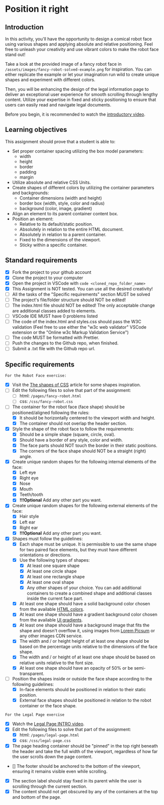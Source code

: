 # Position it right

## Introduction

In this activity, you'll have the opportunity to design a comical robot face using various shapes and applying absolute and relative positioning. Feel free to unleash your creativity and use vibrant colors to make the robot face stand out!

Take a look at the provided image of a fancy robot face in `/assets/images/fancy-robot-solved-example.png` for inspiration. You can either replicate the example or let your imagination run wild to create unique shapes and experiment with different colors.

Then, you will be enhancing the design of the legal information page to deliver an exceptional user experience for smooth scrolling through lengthy content. Utilize your expertise in fixed and sticky positioning to ensure that users can easily read and navigate legal documents.

Before you begin, it is recommended to watch the [introductory video](https://www.loom.com/share/3c655c8a97ce4783a4698d7968c03c33?sid=c05fcac8-f559-4de4-9ccd-6f167be3d6bd).

## Learning objectives

This assignment should prove that a student is able to:

-   Set proper container spacing utilizing the box model parameters:
    -   width
    -   height
    -   border
    -   padding
    -   margin
-   Utilize absolute and relative CSS Units.
-   Create shapes of different colors by utilizing the container parameters and backgrounds:
    -   Container dimensions (width and height)
    -   border box (width, style, color and radius)
    -   background (color, image, gradient)
-   Align an element to its parent container content box.
-   Position an element:
    -   Relative to its default/static position.
    -   Absolutely in relation to the entire HTML document.
    -   Absolutely in relation to a parent container.
    -   Fixed to the dimensions of the viewport.
    -   Sticky within a specific container.

## Standard requirements

-   [x] Fork the project to your github account
-   [x] Clone the project to your computer
-   [x] Open the project in VSCode with `code <cloned_repo_folder_name>`
-   [x] This Assignment is NOT tested. You can use all the desired creativity!
-   [ ] All the tasks of the "Specific requirements" section MUST be solved
-   [ ] The project's file/folder structure should NOT be edited!
-   [ ] The index.html file should NOT be edited! The only acceptable change are additional classes added to elements.
-   [ ] VSCode IDE MUST have 0 problems listed
-   [ ] The code of the index.html and styles.css should pass the W3C validation (Feel free to use either the "w3c web validator" VSCode extension or the "Online w3c Markup Validation Service")
-   [ ] The code MUST be formatted with Prettier.
-   [ ] Push the changes to the Github repo, when finished.
-   [ ] Submit a .txt file with the Github repo url.

## Specific requirements

`For the Robot Face exercise:`

-   [x] Visit the [The shapes of CSS](https://css-tricks.com/the-shapes-of-css/) article for some shapes inspiration.
-   [ ] Edit the following files to solve that part of the assignment:
    -   [ ] html: `/pages/fancy-robot.html`
    -   [ ] css: `/css/fancy-robot.css`
-   [ ] The container for the robot face (face shape) should be positioned/aligned following the rules:
    -   [x] It should be horizontally centered to the viewport width and height.
    -   [x] The container should not overlap the header section.
-   [x] Style the shape of the robot face to follow the requirements:
    -   [x] Should be a simple shape (square, circle, oval).
    -   [x] Should have a border of any style, color and width.
    -   [x] The face parts should NOT touch the border in their static positions.
    -   [x] The corners of the face shape should NOT be a straight (right) angle.
-   [x] Create unique random shapes for the following internal elements of the face:
    -   [x] Left eye
    -   [x] Right eye
    -   [x] Nose
    -   [x] Mouth
    -   [x] Teeth/tooth
    -   [x] **!!!Optional** Add any other part you want.
-   [x] Create unique random shapes for the following external elements of the face:
    -   [x] Hair style
    -   [x] Left ear
    -   [x] Right ear
    -   [x] **!!!Optional** Add any other part you want.
-   [x] Shapes must follow the guidelines:
    -   [x] Each shape must be unique. It is permissible to use the same shape for two paired face elements, but they must have different orientations or directions.
    -   [x] Use the following types of shapes:
        -   [x] At least one square shape
        -   [x] At least one circle shape
        -   [x] At least one rectangle shape
        -   [x] At least one oval shape
        -   [x] Any other shapes of your choice. You can add additional containers to create a combined shape and additional classes inside the current face part.
    -   [x] At least one shape should have a solid background color chosen from the available [HTML colors](https://www.w3schools.com/html/html_colors.asp).
    -   [x] At least one shape should have a gradient background color chosen from the available [UI gradients](https://uigradients.com/).
    -   [x] At least one shape should have a background image that fits the shape and doesn't overflow it, using images from [Lorem Picsum](https://picsum.photos/) or any other images CDN service.
    -   [x] The width and / or height height of at least one shape should be based on the percentage units relative to the dimensions of the face shape.
    -   [x] The width and / or height of at least one shape should be based on relative units relative to the font size.
    -   [x] At least one shape should have an opacity of 50% or be semi-transparent.
-   [ ] Position the shapes inside or outside the face shape according to the following guidelines:
    -   [x] In-face elements should be positioned in relation to their static position.
    -   [x] External face shapes should be positioned in relation to the robot container or the face shape.

`For the Legal Page exercise`

-   [x] Watch the [Legal Page INTRO video](https://www.loom.com/share/3c655c8a97ce4783a4698d7968c03c33?sid=b776b29f-cecb-4cc7-8663-7c3f1722f190).
-   [x] Edit the following files to solve that part of the assignment:
    -   [x] html: `/pages/legal-page.html`
    -   [x] css: `/css/legal-page.css`
-   [x] The page heading container should be "pinned" in the top right beneath the header and take the full width of the viewport, regardless of how far the user scrolls down the page content.
-   [] The footer should be anchored to the bottom of the viewport, ensuring it remains visible even while scrolling.
-   [x] The section label should stay fixed in its parent while the user is scrolling through the current section.
-   [x] The content should not get obscured by any of the containers at the top and bottom of the page.
